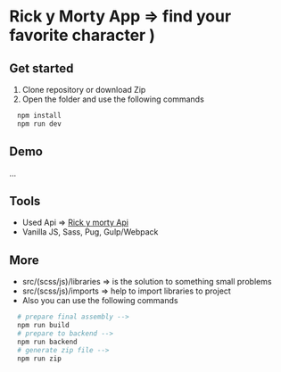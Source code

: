 # Rick y Morty App => find your favorite character )

## Get started

1. Clone repository or download Zip
2. Open the folder and use the following commands
```bash
  npm install
  npm run dev
```

## Demo
...

<!-- !Documentación: proporcionar una documentación de la pila tecnológica utilizada,
!instrucciones para poner en marcha el proyecto e idealmente un enlace a una demo. 
-->

## Tools
* Used Api => [Rick y morty Api](https://rickandmortyapi.com/)
* Vanilla JS, Sass, Pug, Gulp/Webpack


## More
* src/(scss/js)/libraries => is the solution to something small problems
* src/(scss/js)/imports => help to import libraries to project
* Also you can use the following commands
```bash
  # prepare final assembly -->
  npm run build
  # prepare to backend -->
  npm run backend
  # generate zip file -->
  npm run zip
```

